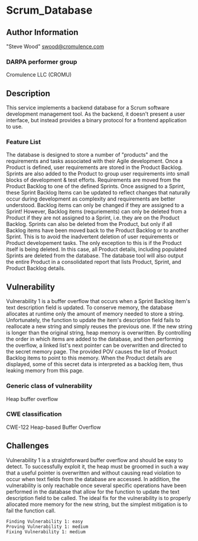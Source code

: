 # Scrum_Database

## Author Information

"Steve Wood" <swood@cromulence.com>

### DARPA performer group
Cromulence LLC (CROMU)

## Description

This service implements a backend database for a Scrum software development management tool.  As the backend, it doesn't present a user interface, but instead provides a binary protocol for a frontend application to use.

### Feature List

The database is designed to store a number of "products" and the requirements and tasks associated with their Agile development.  Once a Product is defined, user requirements are stored in the Product Backlog.  Sprints are also added to the Product to group user requirements into small blocks of development & test efforts.  Requirements are moved from the Product Backlog to one of the defined Sprints.  Once assigned to a Sprint, these Sprint Backlog Items can be updated to reflect changes that naturally occur during development as complexity and requirements are better understood.  Backlog items can only be changed if they are assigned to a Sprint!  However, Backlog items (requriements) can only be deleted from a Product if they are not assigned to a Sprint, i.e. they are on the Product Backlog.  Sprints can also be deleted from the Product, but only if all Backlog items have been moved back to the Product Backlog or to another Sprint.  This is to avoid the inadvertent deletion of user requirements or Product developement tasks.  The only exception to this is if the Product itself is being deleted.  In this case, all Product details, including populated Sprints are deleted from the database. The database tool will also output the entire Product in a consolidated report that lists Product, Sprint, and Product Backlog details.

## Vulnerability
Vulnerability 1 is a buffer overflow that occurs when a Sprint Backlog item's text description field is updated.  To conserve memory, the database allocates at runtime only the amount of memory needed to store a string.  Unfortunately, the function to update the item's description field fails to reallocate a new string and simply reuses the previous one.  If the new string is longer than the original string, heap memory is overwritten.  By controlling the order in which items are added to the database, and then performing the overflow, a linked list's next pointer can be overwritten and directed to the secret memory page.  The provided POV causes the list of Product Backlog items to point to this memory.  When the Product details are displayed, some of this secret data is interpreted as a backlog item, thus leaking memory from this page.

### Generic class of vulnerability
Heap buffer overflow

### CWE classification
CWE-122 Heap-based Buffer Overflow

## Challenges

Vulnerability 1 is a straightforward buffer overflow and should be easy to detect.  To successfully exploit it, the heap must be groomed in such a way that a useful pointer is overwritten and without causing read violation to occur when text fields from the database are accessed.  In addition, the vulnerability is only reachable once several specific operations have been performed in the database that allow for the function to update the text description field to be called.  The ideal fix for the vulnerability is to properly allocated more memory for the new string, but the simplest mitigation is to fail the function call.

	Finding Vulnerability 1: easy
	Proving Vulnerability 1: medium
	Fixing Vulnerability 1: medium

